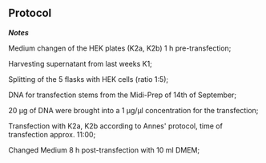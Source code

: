 ﻿---
aimtask: transfection  
protocol: "-"
date: 2019-09-30  
participants: Eva Neugebauer, Leon Altmann
---    
## Protocol  
_**Notes**_

  

Medium changen of the HEK plates (K2a, K2b) 1 h pre-transfection;

  

Harvesting supernatant from last weeks K1;

  

Splitting of the 5 flasks with HEK cells (ratio 1:5);

  

DNA for transfection stems from the Midi-Prep of 14th of September;

20 µg of DNA were brought into a 1 µg/µl concentration for the transfection;

Transfection with K2a, K2b according to Annes' protocol, time of transfection approx. 11:00;

  

Changed Medium 8 h post-transfection with 10 ml DMEM;

